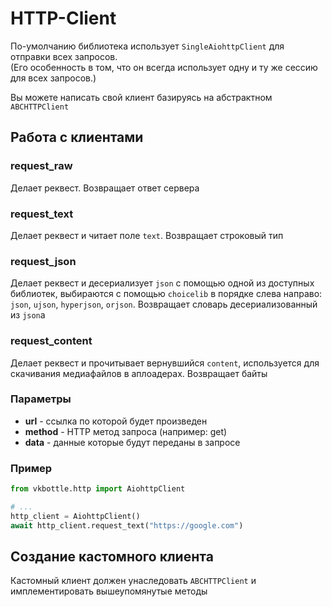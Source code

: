 # HTTP-Client

По-умолчанию библиотека использует `SingleAiohttpClient` для отправки всех запросов.<br />
(Его особенность в том, что он всегда использует одну и ту же сессию для всех запросов.)

Вы можете написать свой клиент базируясь на абстрактном `ABCHTTPClient`

## Работа с клиентами

### request_raw

Делает реквест. Возвращает ответ сервера

### request_text

Делает реквест и читает поле `text`. Возвращает строковый тип

### request_json

Делает реквест и десериализует `json` с помощью одной из доступных библиотек, выбираются с помощью `choicelib` в порядке слева направо: `json`, `ujson`, `hyperjson`, `orjson`. Возвращает словарь десериализованный из `json`а

### request_content

Делает реквест и прочитывает вернувшийся `content`, используется для скачивания медиафайлов в аплоадерах. Возвращает байты

### Параметры

* **url** - ссылка по которой будет произведен
* **method** - HTTP метод запроса (например: get)
* **data** - данные которые будут переданы в запросе

### Пример
```python
from vkbottle.http import AiohttpClient

# ...
http_client = AiohttpClient()
await http_client.request_text("https://google.com")
```

## Создание кастомного клиента

Кастомный клиент должен унаследовать `ABCHTTPClient` и имплементировать вышеупомянутые методы
